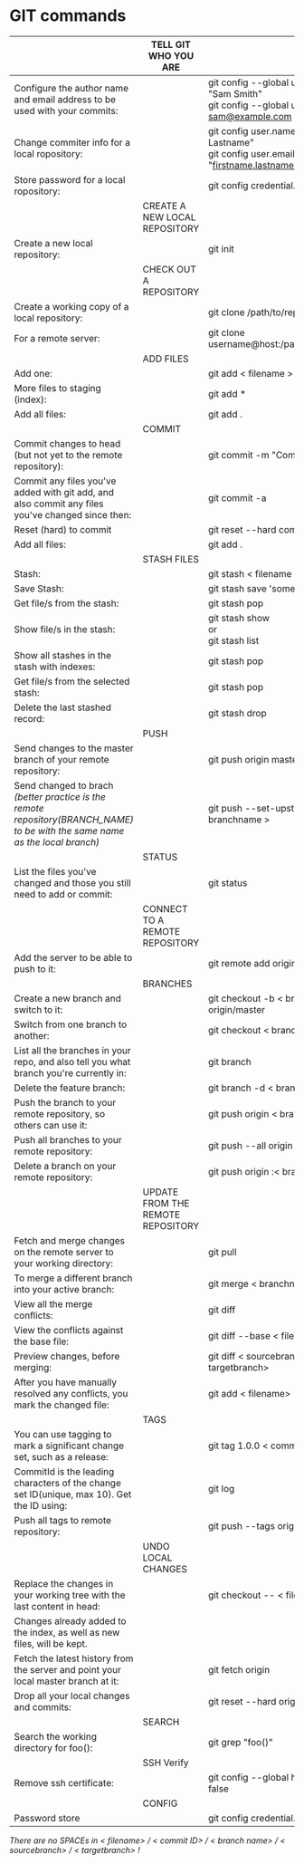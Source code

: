 
# GIT commands

|                                                                                                                              | TELL GIT WHO YOU ARE              |                                                                                                    |
| ---------------------------------------------------------------------------------------------------------------------------- | --------------------------------- | -------------------------------------------------------------------------------------------------- |
| Configure the author name and email address to be used with your commits:                                                    |                                   | git config --global user.name "Sam Smith"</br>git config --global user.email sam@example.com       |
| Change commiter info for a local ropository:                                                                                 |                                   | git config user.name "Firstname Lastname"</br>git config user.email "firstname.lastname@bul-si.bg" |
| Store password for a local ropository:                                                                                       |                                   | git config credential.helper store                                                                 |
|                                                                                                                              | CREATE A NEW LOCAL REPOSITORY     |                                                                                                    |
| Create a new local repository:                                                                                               |                                   | git init                                                                                           |
|                                                                                                                              | CHECK OUT A REPOSITORY            |                                                                                                    |
| Create a working copy of a local repository:                                                                                 |                                   | git clone /path/to/repository                                                                      |
| For a remote server:                                                                                                         |                                   | git clone username@host:/path/to/repository                                                        |
|                                                                                                                              | ADD FILES                         |                                                                                                    |
| Add one:                                                                                                                     |                                   | git add < filename >                                                                               |
| More files to staging (index):                                                                                               |                                   | git add *                                                                                          |
| Add all files:                                                                                                               |                                   | git add .                                                                                          |
|                                                                                                                              | COMMIT                            |                                                                                                    |
| Commit changes to head (but not yet to the remote repository):                                                               |                                   | git commit -m "Commit message"                                                                     |
| Commit any files you've added with git add, and also commit any files you've changed since then:                             |                                   | git commit -a                                                                                      |
| Reset (hard) to commit                                                                                                       |                                   | git reset --hard commit-N                                                                          |
| Add all files:                                                                                                               |                                   | git add .                                                                                          |
|                                                                                                                              | STASH FILES                       |                                                                                                    |
| Stash:                                                                                                                       |                                   | git stash < filename >                                                                             |
| Save Stash:                                                                                                                  |                                   | git stash save 'some_name'                                                                         |
| Get file/s from the stash:                                                                                                   |                                   | git stash pop                                                                                      |
| Show file/s in the stash:                                                                                                    |                                   | git stash show</br>or</br>git stash list                                                           |
| Show all stashes in the stash with indexes:                                                                                  |                                   | git stash pop                                                                                      |
| Get file/s from the selected stash:                                                                                          |                                   | git stash pop                                                                                      |
| Delete the last stashed record:                                                                                              |                                   | git stash drop                                                                                     |
|                                                                                                                              | PUSH                              |                                                                                                    |
| Send changes to the master branch of your remote repository:                                                                 |                                   | git push origin master                                                                             |
| Send changed to brach *(better practice is the remote repository(BRANCH_NAME) to be with the same name as the local branch)* |                                   | git push --set-upstream origin < branchname >                                                      |
|                                                                                                                              | STATUS                            |                                                                                                    |
| List the files you've changed and those you still need to add or commit:                                                     |                                   | git status                                                                                         |
|                                                                                                                              | CONNECT TO A REMOTE REPOSITORY    |                                                                                                    |
| Add the server to be able to push to it:                                                                                     |                                   | git remote add origin < server>                                                                    |
|                                                                                                                              | BRANCHES                          |                                                                                                    |
| Create a new branch and switch to it:                                                                                        |                                   | git checkout -b < branchname > origin/master                                                       |
| Switch from one branch to another:                                                                                           |                                   | git checkout < branchname>                                                                         |
| List all the branches in your repo, and also tell you what branch you're currently in:                                       |                                   | git branch                                                                                         |
| Delete the feature branch:                                                                                                   |                                   | git branch -d < branchname>                                                                        |
| Push the branch to your remote repository, so others can use it:                                                             |                                   | git push origin < branchname>                                                                      |
| Push all branches to your remote repository:                                                                                 |                                   | git push --all origin                                                                              |
| Delete a branch on your remote repository:                                                                                   |                                   | git push origin :< branchname>                                                                     |
|                                                                                                                              | UPDATE FROM THE REMOTE REPOSITORY |                                                                                                    |
| Fetch and merge changes on the remote server to your working directory:                                                      |                                   | git pull                                                                                           |
| To merge a different branch into your active branch:                                                                         |                                   | git merge < branchname>                                                                            |
| View all the merge conflicts:                                                                                                |                                   | git diff                                                                                           |
| View the conflicts against the base file:                                                                                    |                                   | git diff --base < filename>                                                                        |
| Preview changes, before merging:                                                                                             |                                   | git diff < sourcebranch> < targetbranch>                                                           |
| After you have manually resolved any conflicts, you mark the changed file:                                                   |                                   | git add < filename>                                                                                |
|                                                                                                                              | TAGS                              |                                                                                                    |
| You can use tagging to mark a significant change set, such as a release:                                                     |                                   | git tag 1.0.0 < commitID>                                                                          |
| CommitId is the leading characters of the change set ID(unique, max 10). Get the ID using:                                   |                                   | git log                                                                                            |
| Push all tags to remote repository:                                                                                          |                                   | git push --tags origin                                                                             |
|                                                                                                                              | UNDO LOCAL CHANGES                |                                                                                                    |
| Replace the changes in your working tree with the last content in head:                                                      |                                   | git checkout -- < filename>                                                                        |
| Changes already added to the index, as well as new files, will be kept.                                                      |                                   |                                                                                                    |
| Fetch the latest history from the server and point your local master branch at it:                                           |                                   | git fetch origin                                                                                   |
| Drop all your local changes and commits:                                                                                     |                                   | git reset --hard origin/master                                                                     |
|                                                                                                                              | SEARCH                            |                                                                                                    |
| Search the working directory for foo():                                                                                      |                                   | git grep "foo()"                                                                                   |
|                                                                                                                              | SSH Verify                        |                                                                                                    |
| Remove ssh certificate:                                                                                                      |                                   | git config --global http.sslVerify false                                                           |
|                                                                                                                              | CONFIG                            |                                                                                                    |
| Password store                                                                                                               |                                   | git config credential.helper store                                                                 | 

*There are no SPACEs in < filename> / < commit ID> / < branch name> / < sourcebranch> / < targetbranch> !*
